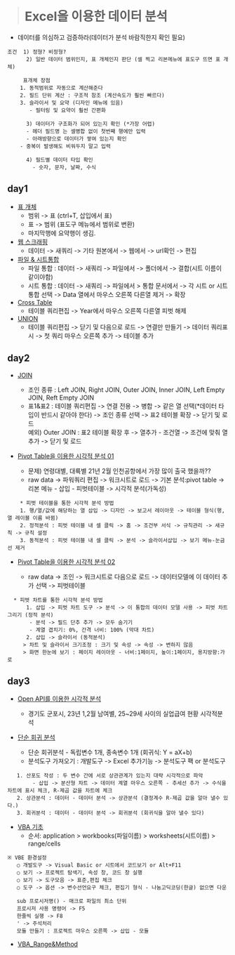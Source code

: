 > # Excel을 이용한 데이터 분석

* 데이터를 의심하고 검증하라(데이터가 분석 바람직한지 확인 필요)
```
조건  1) 정형? 비정형?
      2) 일반 데이터 범위인지, 표 개체인지 판단 (셀 찍고 리본메뉴에 표도구 뜨면 표 개체)
      
	 표개체 장점
	1. 동적범위로 자동으로 계산해준다
	2. 필드 단위 계산 : 구조적 참조 (계산속도가 훨씬 빠르다)
	3. 슬라이서 및 요약 (디자인 메뉴에 있음)
	   - 필터링 및 요약이 훨씬 간편화

      3) 데이터가 구조화가 되어 있는지 확인 (*가장 어렵)
	  - 헤더 필드명 는 셀병합 없이 첫번째 행에만 입력
 	  - 아래방향으로 데이터가 쌓여 있는지 확인
  	- 중복이 발생해도 비워두지 말고 입력

      4) 필드별 데이터 타입 확인
	    - 숫자, 문자, 날짜, 수식
  ```
## day1
* [표 개체](data/표개체_이해.xlsx) 
  - 범위 -> 표  (ctrl+T, 삽입에서 표)
  - 표 -> 범위 (표도구 메뉴에서 범위로 변환) 
  - 마지막행에 요약행이 생김.
* [웹 스크래핑](data/웹스캐리핑.xlsx) 
  - 데이터 -> 새쿼리 -> 기타 원본에서 -> 웹에서 -> url확인 -> 편집 
* [파일 & 시트통합](data/시트통합.xlsx)  
  - 파일 통합 : 데이터 -> 새쿼리 -> 파일에서 -> 폴더에서 -> 결합(시트 이름이 같이야함)
  - 시트 통합 : 데이터 -> 새쿼리 -> 파일에서 > 통합 문서에서 -> 각 시트 or 시트통합 선택 -> Data 열에서 마우스 오른쪽 다른열 제거 -> 확장 
* [Cross Table](data/Cross_Table.xlsx)
  - 테이블 쿼리편집 -> Year에서 마우스 오른쪽 다른열 피벗 해제
* [UNION](data/Union.xlsx) 
  - 테이블 쿼리편집 -> 닫기 및 다음으로 로드 -> 연결만 만들기 -> 데이터 쿼리표시 -> 첫 쿼리 마우스 오른쪽 추가 -> 테이블 추가 
## day2
* [JOIN](data/Join.xlsx) 
  - 조인 종류 : Left JOIN, Right JOIN, Outer JOIN, Inner JOIN, Left Empty JOIN, Reft Empty JOIN   
  - 표1&표2 : 테이블 쿼리편집 -> 연결 전용 -> 병합 -> 같은 열 선택(*데이터 타입이 반드시 같아야 한다) -> 조인 종류 선택 -> 표2 테이블 확장 -> 닫기 및 로드   
	    예외) Outer JOIN : 표2 테이블 확장 후 -> 열추가 - 조건열 -> 조건에 맞춰 열 추가 -> 닫기 및 로드   

* [Pivot Table을 이용한 시각적 분석 01](data/Roaming_2102.xlsx) 
  - 문제) 연령대별, 대륙별 21년 2월 인천공항에서 가장 많이 출국 했을까??
  - raw data -> 파워쿼리 편집 -> 워크시트로 로드 -> 기본 분석:pivot table -> 리본 메뉴 - 삽입 - 피벗테이블 -> 시각적 분석(가독성)
```
    * 피벗 테이블을 통한 시각적 분석 방법
    1. 행/열/값에 해당하는 열 삽입 -> 디자인 -> 보고서 레이아웃 -> 테이블 형식(행,열 레이블 이름 바뀜)
    2. 정적분석 : 피벗 테이블 내 셀 클릭 -> 홈 -> 조건부 서식 -> 규칙관리 -> 새규칙 -> 규칙 설정
    3. 동적분석 : 피벗 테이블 내 셀 클릭 -> 분석 -> 슬라이서삽입 -> 보기 메뉴-눈금선 제거
```

* [Pivot Table을 이용한 시각적 분석 02](data/Dashboard.xlsx) 

  - raw data -> 조인 -> 워크시트로 다음으로 로드 ->  데이터모델에 이 데이터 추가 선택 -> 피벗테이블
```
  * 피벗 차트를 통한 시각적 분석 방법 
      1. 삽입 -> 피벗 차트 도구 -> 분석 -> 이 통합의 데이터 모델 사용 -> 피벗 차트 그리기 (정적 분석)
       - 분석 -> 필드 단추 추가 -> 모두 숨기기
       - 계열 겹치기: 0%, 간격 너비: 100% (막대 차트)
      2. 삽입 -> 슬라이서 (동적분석)
     > 차트 및 슬라이서 크기조정 : 크기 및 속성 -> 속성 -> 변하지 않음
     > 화면 한눈에 보기 : 페이지 레이아웃 - 너비:1페이지, 높이:1페이지, 용지방향:가로
```
## day3
* [Open API를 이용한 시각적 분석](data/실업급여현황.xlsx) 
  - 경기도 군포시, 23년 1,2월 남여별, 25~29세 사이의 실업급여 현황 시각적분석

* [단순 회귀 분석](data/단순회귀분석.xlsx) 
  - 단순 회귀분석 - 독립변수 1개, 종속변수 1개 (회귀식: Y = aX+b)
  - 분석도구 가져오기 : 개발도구 -> Excel 추가기능 -> 분석도구 팩 or 분석도구
```
   1. 산포도 작성 : 두 변수 간에 서로 상관관계가 있는지 대략 시각적으로 파악 
   	    - 삽입 -> 분산형 차트 -> 데이터 계열 마우스 오른쪽 - 추세선 추가 -> 수식을 차트에 표시 체크, R-제곱 값을 차트에 체크
   2. 상관분석 : 데이터 - 데이터 분석 -> 상관분석 (결정계수 R-제곱 값을 알아 낼수 있다.)
   3. 회귀분석 : 데이터 - 데이터 분석 -> 회귀분석 (회귀식을 알아 낼수 있다)
```

* [VBA 기초](data/개체모델.xlsm) 
  - 순서: application > workbooks(파일이름) > worksheets(시트이름) > range/cells
 ```
 ※ VBE 환경설정
	○ 개발도구 -> Visual Basic or 시트에서 코드보기 or Alt+F11
	○ 보기 -> 프로젝트 탐색기, 속성 창, 코드 창 실행 
	○ 보기 -> 도구모음 -> 표준,편집 체크
	○ 도구 -> 옵션 -> 변수선언요구 체크, 편집기 형식 - 나눔고딕코딩(한글) 없으면 다운
	
	sub 프로시저명() - 매크로 파일의 최소 단위
	프로시저 사용 명령어 -> F5
	한줄씩 실행 -> F8
	' -> 주석처리
	모듈 만들기 : 프로젝트 마우스 오른쪽 -> 삽입 - 모듈
```

* [VBA_Range&Method](data/Range_개체.xlsm) 
